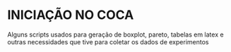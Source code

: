 INICIAÇÃO NO COCA
==================

Alguns scripts usados para geração de boxplot, pareto, tabelas em latex e outras necessidades que tive para coletar os dados de experimentos
